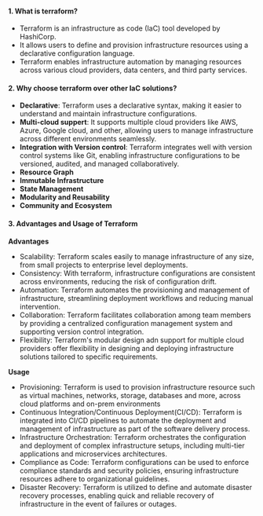 #### 1. What is terraform?
- Terraform is an infrastructure as code (IaC) tool developed by HashiCorp.
- It allows users to define and provision infrastructure resources using a declarative configuration language.
- Terraform enables infrastructure automation by managing resources across various cloud providers, data centers, and third party services.

#### 2. Why choose terraform over other IaC solutions?
- **Declarative**: Terraform uses a declarative syntax, making it easier to understand and maintain infrastructure configurations.
- **Multi-cloud suppert**: It supports multiple cloud providers like AWS, Azure, Google cloud, and other, allowing users to manage infrastructure across different environments seamlessly.
- **Integration with Version control**: Terraform integrates well with version control systems like Git, enabling infrastructure configurations to be versioned, audited, and managed collaboratively.
- **Resource Graph**
- **Immutable Infrastructure**
- **State Management**
- **Modularity and Reusability**
- **Community and Ecosystem**

#### 3. Advantages and Usage of Terraform
**Advantages**
- Scalability: Terraform scales easily to manage infrastructure of any size, from small projects to enterprise level deployments.
- Consistency: With terraform, infrastructure configurations are consistent across environments, reducing the risk of configuration drift.
- Automation: Terraform automates the provisioning and management of infrastructure, streamlining deployment workflows and reducing manual intervention.
- Collaboration: Terraform facilitates collaboration among team members by providing a centralized configuration management system and supporting version control integration.
- Flexibility: Terraform's modular design adn support for multiple cloud providers offer flexibility in designing and deploying infrastructure solutions tailored to specific requirements.

**Usage**
- Provisioning: Terraform is used to provision infrastructure resource such as virtual machines, networks, storage, databases and more, across cloud platforms and on-prem environments
- Continuous Integration/Continuous Deployment(CI/CD): Terraform is integrated into CI/CD pipelines to automate the deployment and management of infrastructure as part of the software delivery process.
- Infrastructure Orchestration: Terraform orchestrates the configuration and deployment of complex infrastructure setups, including multi-tier applications and microservices architectures.
- Compliance as Code: Terraform configurations can be used to enforce compliance standards and security policies, ensuring infrastructure resources adhere to organizational guidelines.
- Disaster Recovery: Terraform is utilized to define and automate disaster recovery processes, enabling quick and reliable recovery of infrastructure in the event of failures or outages.